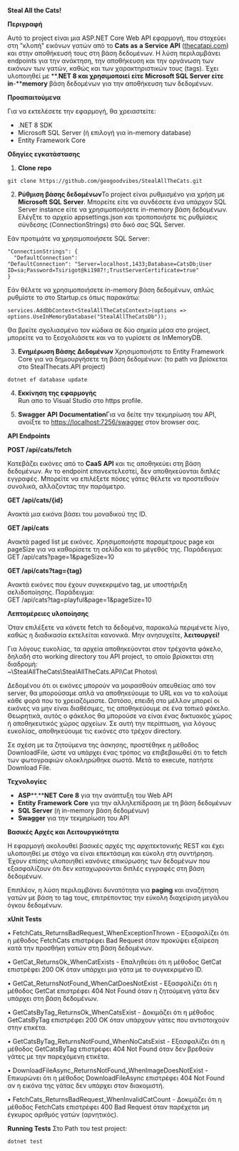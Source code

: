 **Steal All the Cats!**

**Περιγραφή**

Αυτό το project είναι μια ASP.NET  Core  Web  API εφαρμογή, που στοχεύει στη "κλοπή" εικόνων γατών από το **Cats**  **as**  **a**  **Service**  **API** ([thecatapi.com](https://thecatapi.com/)) και στην αποθήκευσή τους στη βάση δεδομένων. Η λύση περιλαμβάνει endpoints για την ανάκτηση, την αποθήκευση και την οργάνωση των εικόνων των γατών, καθώς και των χαρακτηριστικών τους (tags). Έχει υλοποιηθεί με **.****NET** **8** και χρησιμοποιεί είτε **Microsoft**  **SQL**  **Server** είτε **in****-****memory** βάση δεδομένων για την αποθήκευση των δεδομένων.

**Προαπαιτούμενα**

Για να εκτελέσετε την εφαρμογή, θα χρειαστείτε:

-   .NET 8 SDK
-   Microsoft SQL Server (ή επιλογή για in-memory database)
-   Entity Framework Core

**Οδηγίες εγκατάστασης**

1.  **Clone**  **repo**

```git clone https://github.com/geogoodvibes/StealAllTheCats.git```

2.  **Ρύθμιση βάσης δεδομένων**Το project είναι ρυθμισμένο για χρήση με **Microsoft**  **SQL**  **Server**. Μπορείτε είτε να συνδέσετε ένα υπάρχον SQL  Server  instance είτε να χρησιμοποιήσετε in-memory βάση δεδομένων. Ελέγξτε το αρχείο appsettings.json και τροποποιήστε τις ρυθμίσεις σύνδεσης (ConnectionStrings) στο δικό σας SQL  Server.

Εάν προτιμάτε να χρησιμοποιήσετε SQL  Server:

```
"ConnectionStrings": {
  "DefaultConnection":     
"DefaultConnection": "Server=localhost,1433;Database=CatsDb;User ID=sa;Password=Tsirigot@ki1987!;TrustServerCertificate=true"
}
```

Εάν θέλετε να χρησιμοποιήσετε in-memory βάση δεδομένων, απλώς ρυθμίστε το στο Startup.cs όπως παρακάτω:

```services.AddDbContext<StealAllTheCatsContext>(options => options.UseInMemoryDatabase("StealAllTheCatsDb"));```

Θα βρείτε σχολιασμένο τον κώδικα σε δύο σημεία μέσα στο project, μπορείτε να το ξεσχολιάσετε και να το γυρίσετε σε InMemoryDB.

3.  **Ενημέρωση Βάσης Δεδομένων** Χρησιμοποιήστε το Entity  Framework  Core για να δημιουργήσετε τη βάση δεδομένων: (το path να βρίσκεται στο StealThecats.API  project)

```dotnet ef database update```

4.  **Εκκίνηση της εφαρμογής**  
Run απο το Visual Studio στο https profile.

5.  **Swagger**  **API**  **Documentation**Για να δείτε την τεκμηρίωση του API, ανοίξτε το [https://localhost:7256/swagger](https://localhost:7256/swagger) στον browser σας.

**API Endpoints**

**POST /api/cats/fetch**

Κατεβάζει εικόνες από το **CaaS**  **API** και τις αποθηκεύει στη βάση δεδομένων. Αν το endpoint επανεκτελεστεί, δεν αποθηκεύονται διπλές εγγραφές. Μπορείτε να επιλέξετε πόσες γάτες θέλετε να προστεθούν συνολικά, αλλάζοντας την παράμετρο.

**GET** **/****api****/****cats****/{****id****}**

Ανακτά μια εικόνα βάσει του μοναδικού της ID.

**GET /api/cats**

Ανακτά paged  list με εικόνες. Χρησιμοποιήστε παραμέτρους page και pageSize για να καθορίσετε τη σελίδα και το μέγεθός της. Παράδειγμα:  
GET /api/cats?page=1&pageSize=10

**GET /api/cats?tag={tag}**

Ανακτά εικόνες που έχουν συγκεκριμένο tag, με υποστήριξη σελιδοποίησης. Παράδειγμα:  
GET /api/cats?tag=playful&page=1&pageSize=10

**Λεπτομέρειες υλοποίησης**

Όταν επιλέξετε να κάνετε fetch τα δεδομένα, παρακαλώ περιμένετε λίγο, καθώς η διαδικασία εκτελείται κανονικά. Μην ανησυχείτε, **λειτουργεί!**

Για λόγους ευκολίας, τα αρχεία αποθηκεύονται στον τρέχοντα φάκελο, δηλαδή στο working  directory του API  project, το οποίο βρίσκεται στη διαδρομή:  
~\StealAllTheCats\StealAllTheCats.API\Cat  Photos\

Δεδομένου ότι οι εικόνες μπορούν να μοιρασθούν απευθείας από τον server, θα μπορούσαμε απλά να αποθηκεύουμε το URL και να το καλούμε κάθε φορά που το χρειαζόμαστε. Ωστόσο, επειδή στο μέλλον μπορεί οι εικόνες να μην είναι διαθέσιμες, τις αποθηκεύουμε σε ένα τοπικό φάκελο. Θεωρητικά, αυτός ο φάκελος θα μπορούσε να είναι ένας δικτυακός χώρος ή αποθηκευτικός χώρος αρχείων. Σε αυτή την περίπτωση, για λόγους ευκολίας, αποθηκεύουμε τις εικόνες στο τρέχον directory.

Σε σχέση με τα ζητούμενα της άσκησης, προστέθηκε η μέθοδος DownloadFile, ώστε να υπάρχει ένας τρόπος να επιβεβαιωθεί ότι το fetch των φωτογραφιών ολοκληρώθηκε σωστά. Μετά το execute, πατήστε Download File.

**Τεχνολογίες**

-   **ASP****.****NET**  **Core** **8** για την ανάπτυξη του Web  API
-   **Entity**  **Framework**  **Core** για την αλληλεπίδραση με τη βάση δεδομένων
-   **SQL Server** (ή in-memory βάση δεδομένων)
-   **Swagger** για την τεκμηρίωση του API

**Βασικές Αρχές και Λειτουργικότητα**

Η εφαρμογή ακολουθεί βασικές αρχές της αρχιτεκτονικής REST και έχει υλοποιηθεί με στόχο να είναι επεκτάσιμη και εύκολη στη συντήρηση. Έχουν επίσης υλοποιηθεί κανόνες επικύρωσης των δεδομένων που εξασφαλίζουν ότι δεν καταχωρούνται διπλές εγγραφές στη βάση δεδομένων.

Επιπλέον, η λύση περιλαμβάνει δυνατότητα για **paging** και αναζήτηση γατών με βάση το tag τους, επιτρέποντας την εύκολη διαχείριση μεγάλου όγκου δεδομένων.

**xUnit Tests**

• FetchCats_ReturnsBadRequest_WhenExceptionThrown - Εξασφαλίζει ότι η μέθοδος FetchCats επιστρέφει Bad Request όταν προκύψει εξαίρεση κατά την προσθήκη γατών στη βάση δεδομένων.

• GetCat_ReturnsOk_WhenCatExists - Επαληθεύει ότι η μέθοδος GetCat επιστρέφει 200 OK όταν υπάρχει μια γάτα με το συγκεκριμένο ID.

• GetCat_ReturnsNotFound_WhenCatDoesNotExist - Εξασφαλίζει ότι η μέθοδος GetCat επιστρέφει 404 Not Found όταν η ζητούμενη γάτα δεν υπάρχει στη βάση δεδομένων.

• GetCatsByTag_ReturnsOk_WhenCatsExist - Δοκιμάζει ότι η μέθοδος GetCatsByTag επιστρέφει 200 OK όταν υπάρχουν γάτες που αντιστοιχούν στην ετικέτα.

• GetCatsByTag_ReturnsNotFound_WhenNoCatsExist - Εξασφαλίζει ότι η μέθοδος GetCatsByTag επιστρέφει 404 Not Found όταν δεν βρεθούν γάτες με την παρεχόμενη ετικέτα.

• DownloadFileAsync_ReturnsNotFound_WhenImageDoesNotExist - Επικυρώνει ότι η μέθοδος DownloadFileAsync επιστρέφει 404 Not Found αν η εικόνα της γάτας δεν υπάρχει στον διακομιστή.

• FetchCats_ReturnsBadRequest_WhenInvalidCatCount - Δοκιμάζει ότι η μέθοδος FetchCats επιστρέφει 400 Bad Request όταν παρέχεται μη έγκυρος αριθμός γατών (αρνητικός).


**Running Tests**
Στο Path του test project:

```dotnet test```

